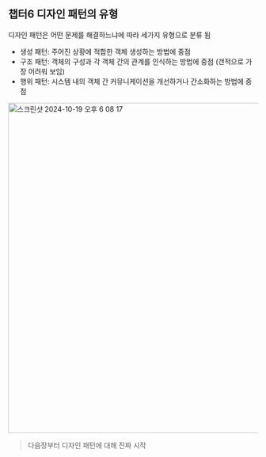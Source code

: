 ## 챕터6 디자인 패턴의 유형

디자인 패턴은 어떤 문제를 해결하느냐에 따라 세가지 유형으로 분류 됨
- 생성 패턴: 주어진 상황에 적합한 객체 생성하는 방법에 중점
- 구조 패턴: 객체의 구성과 각 객체 간의 관계를 인식하는 방법에 중점 (갠적으로 가장 어려워 보임)
- 행위 패턴: 시스템 내의 객체 간 커뮤니케이션을 개선하거나 간소화하는 방법에 중점

<img width="667" alt="스크린샷 2024-10-19 오후 6 08 17" src="https://github.com/user-attachments/assets/5462d9c1-0100-474c-a372-4f5213c55f28">

> 다음장부터 디자인 패턴에 대해 진짜 시작
